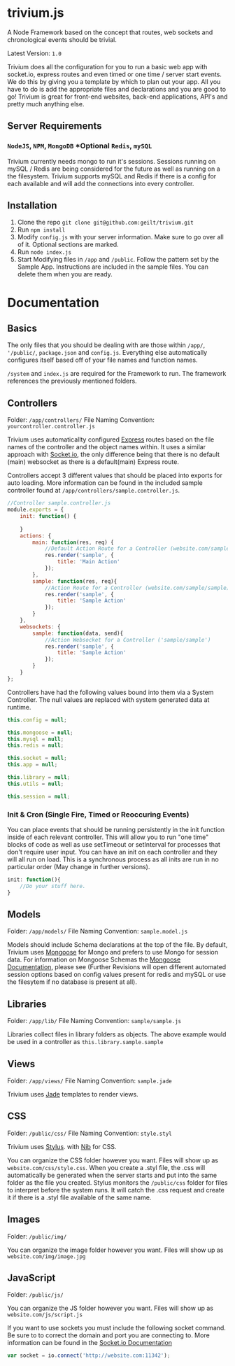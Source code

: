 trivium.js
=======

A Node Framework based on the concept that routes, web sockets and chronological events should be trivial.

Latest Version: `1.0`

Trivium does all the configuration for you to run a basic web app with socket.io, express routes and even timed or one time / server start events. We do this by giving you a template by which to plan out your app. All you have to do is add the appropriate files and declarations and you are good to go! Trivium is great for front-end websites, back-end applications, API's and pretty much anything else.

## Server Requirements
### `NodeJS`, `NPM`, `MongoDB` *Optional `Redis`, `mySQL`
Trivium currently needs mongo to run it's sessions. Sessions running on mySQL / Redis are being considered for the future as well as running on a the filesystem. Trivium supports mySQL and Redis if there is a config for each available and will add the connections into every controller.

## Installation
1. Clone the repo `git clone git@github.com:geilt/trivium.git`
2. Run `npm install`
3. Modify `config.js` with your server information. Make sure to go over all of it. Optional sections are marked.
4. Run `node index.js`
5. Start Modifying files in `/app` and `/public`. Follow the pattern set by the Sample App. Instructions are included in the sample files. You can delete them when you are ready. 

# Documentation
## Basics
The only files that you should be dealing with are those within `/app/`, `'/public/`, `package.json` and `config.js`. Everything else automatically configures itself based off of your file names and function names.

`/system` and `index.js` are required for the Framework to run. The framework references the previously mentioned folders.

## Controllers

Folder: `/app/controllers/` File Naming Convention: `yourcontroller.controller.js`

Trivium uses automaticallty configured [Express](https://github.com/visionmedia/express) routes based on the file names of the controller and the object names within. It uses a similar approach with [Socket.io](https://github.com/learnboost/socket.io/), the only difference being that there is no default (main) websocket as there is a default(main) Express route.

Controllers accept 3 different values that should be placed into exports for auto loading. More information can be found in the included sample controller found at `/app/controllers/sample.controller.js`.
```js
//Controller sample.controller.js
module.exports = {
	init: function() {
	
	}
	actions: {
		main: function(res, req) {
			//Default Action Route for a Controller (website.com/sample)
			res.render('sample', {
				title: 'Main Action'
			});
		},
		sample: function(res, req){
			//Action Route for a Controller (website.com/sample/sample)
			res.render('sample', {
				title: 'Sample Action'
			});
		}
	}, 
	websockets: {
		sample: function(data, send){
			//Action Websocket for a Controller ('sample/sample')
			res.render('sample', {
				title: 'Sample Action'
			});
		}
	}
};
```

Controllers have had the following values bound into them via a System Controller. The null values are replaced with system generated data at runtime.

```js
this.config = null;

this.mongoose = null;
this.mysql = null;
this.redis = null;

this.socket = null;
this.app = null;

this.library = null;
this.utils = null;

this.session = null;
```

### Init & Cron (Single Fire, Timed or Reoccuring Events)

You can place events that should be running persistently in the init function inside of each relevant controller. This will allow you to run "one time" blocks of code as well as use setTimeout or setInterval for processes that don't require user input. You can have an init on each controller and they will all run on load. This is a synchronous process as all inits are run in no particular order (May change in further versions).

```js
init: function(){
	//Do your stuff here.	
}
```

## Models

Folder: `/app/models/` File Naming Convention: `sample.model.js`

Models should include Schema declarations at the top of the file. By default, Trivium uses [Mongoose](https://github.com/learnboost/mongoose/) for Mongo and prefers to use Mongo for session data. For information on Mongoose Schemas the [Mongoose Documentation](http://mongoosejs.com/), please see (Further Revisions will open different automated session options based on config values present for redis and mySQL or use the filesytem if no database is present at all).

## Libraries

Folder: `/app/lib/` File Naming Convention: `sample/sample.js`

Libraries collect files in library folders as objects. The above example would be used in a controller as `this.library.sample.sample`

## Views

Folder: `/app/views/` File Naming Convention: `sample.jade`

Trivium uses [Jade](https://github.com/visionmedia/jade) templates to render views.

## CSS

Folder: `/public/css/` File Naming Convention: `style.styl`

Trivium uses [Stylus](https://github.com/learnboost/stylus). with [Nib](https://github.com/visionmedia/nib) for CSS.

You can organize the CSS folder however you want. Files will show up as `website.com/css/style.css`. When you create a .styl file, the .css will automatically be generated when the server starts and put into the same folder as the file you created. Stylus monitors the `/public/css` folder for files to interpret before the system runs. It will catch the .css request and create it if there is a .styl file available of the same name. 

## Images

Folder: `/public/img/`

You can organize the image folder however you want. Files will show up as `website.com/img/image.jpg`

## JavaScript

Folder: `/public/js/`

You can organize the JS folder however you want. Files will show up as `website.com/js/script.js`

If you want to use sockets you must include the following socket command. Be sure to to correct the domain and port you are connecting to. More information can be found in the [Socket.io Documentation](http://socket.io/#how-to-use)

```js
var socket = io.connect('http://website.com:11342');
```